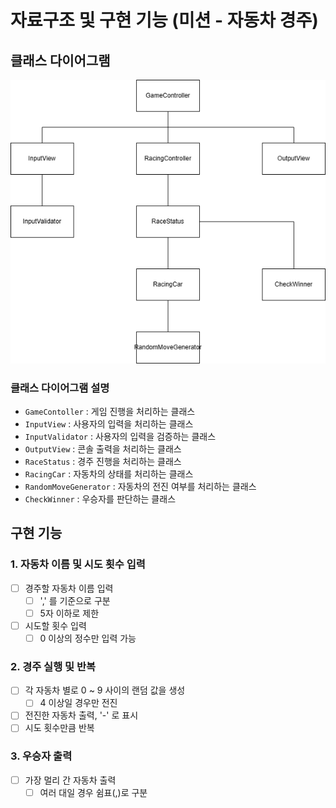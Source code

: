 # 자료구조 및 구현 기능 (미션 - 자동차 경주)

## 클래스 다이어그램
![class_diagram.png](image%2Fclass_diagram.png)

### 클래스 다이어그램 설명
- `GameContoller` : 게임 진행을 처리하는 클래스
- `InputView` : 사용자의 입력을 처리하는 클래스
- `InputValidator` : 사용자의 입력을 검증하는 클래스
- `OutputView` : 콘솔 출력을 처리하는 클래스
- `RaceStatus` : 경주 진행을 처리하는 클래스
- `RacingCar` : 자동차의 상태를 처리하는 클래스
- `RandomMoveGenerator` : 자동차의 전진 여부를 처리하는 클래스
- `CheckWinner` : 우승자를 판단하는 클래스

## 구현 기능

### 1. 자동차 이름 및 시도 횟수 입력

- [ ] 경주할 자동차 이름 입력
  - [ ] ',' 를 기준으로 구분
  - [ ] 5자 이하로 제한
- [ ] 시도할 횟수 입력
  - [ ] 0 이상의 정수만 입력 가능

### 2. 경주 실행 및 반복
- [ ] 각 자동차 별로 0 ~ 9 사이의 랜덤 값을 생성
  - [ ] 4 이상일 경우만 전진
- [ ] 전진한 자동차 출력, '-' 로 표시
- [ ] 시도 횟수만큼 반복

### 3. 우승자 출력
- [ ] 가장 멀리 간 자동차 출력
  - [ ] 여러 대일 경우 쉼표(,)로 구분